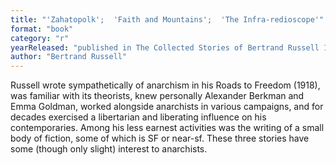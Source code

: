 ```yaml
---
title: "'Zahatopolk';  'Faith and Mountains';  'The Infra-redioscope'"
format: "book"
category: "r"
yearReleased: "published in The Collected Stories of Bertrand Russell 1972"
author: "Bertrand Russell"
---
```

Russell wrote sympathetically of anarchism in his Roads to Freedom (1918), was familiar with its theorists, knew personally Alexander Berkman and Emma Goldman, worked alongside anarchists in various campaigns, and for decades exercised a libertarian and liberating influence on his contemporaries. Among his less earnest activities was the writing of a small body of fiction, some of which is SF or near-sf. These three stories have some (though only slight) interest to anarchists.
